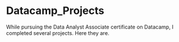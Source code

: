 # Datacamp_Projects
While pursuing the Data Analyst Associate certificate on Datacamp, I completed several projects. Here they are.
